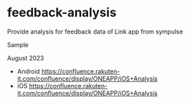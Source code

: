 # feedback-analysis
Provide analysis for feedback data of Link app from sympulse

Sample

August 2023 
* Android https://confluence.rakuten-it.com/confluence/display/ONEAPP/iOS+Analysis
* iOS https://confluence.rakuten-it.com/confluence/display/ONEAPP/iOS+Analysis
